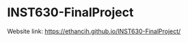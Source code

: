 # INST630-FinalProject



Website link: <a href="https://ethancih.github.io/INST630-FinalProject/" target="_blank">https://ethancih.github.io/INST630-FinalProject/</a>
